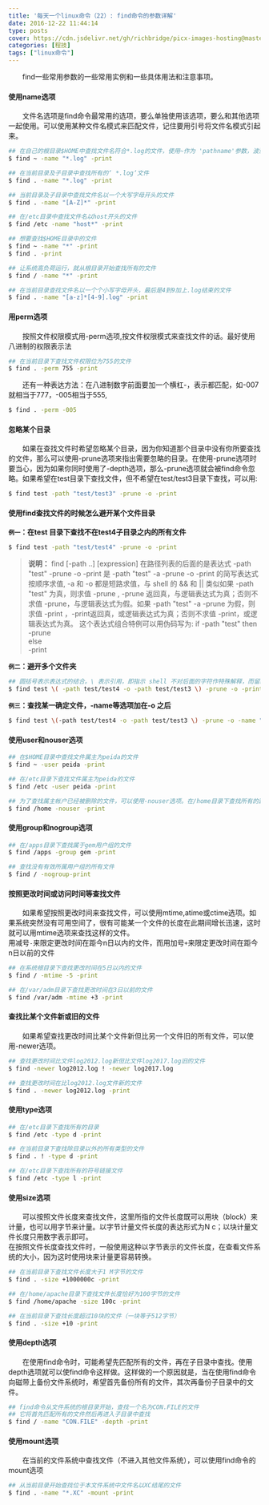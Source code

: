 ```yaml
---
title: '每天一个linux命令（22）: find命令的参数详解'
date: 2016-12-22 11:44:14
type: posts
cover: https://cdn.jsdelivr.net/gh/richbridge/picx-images-hosting@master/thumbnail/程技.jpg
categories: [程技]
tags: ["linux命令"]
---
```

　　find一些常用参数的一些常用实例和一些具体用法和注意事项。
<!--more -->
#### 使用name选项
　　文件名选项是find命令最常用的选项，要么单独使用该选项，要么和其他选项一起使用。可以使用某种文件名模式来匹配文件，记住要用引号将文件名模式引起来。
```bash
## 在自己的根目录$HOME中查找文件名符合*.log的文件，使用~作为 'pathname'参数，波浪号~代表了你的$HOME目录。
$ find ~ -name "*.log" -print

## 在当前目录及子目录中查找所有的‘ *.log‘文件
$ find . -name "*.log" -print

## 当前目录及子目录中查找文件名以一个大写字母开头的文件
$ find . -name "[A-Z]*" -print

## 在/etc目录中查找文件名以host开头的文件
$ find /etc -name "host*" -print

## 想要查找$HOME目录中的文件
$ find ~ -name "*" -print
$ find . -print

## 让系统高负荷运行，就从根目录开始查找所有的文件
$ find / -name "*" -print

## 在当前目录查找文件名以一个个小写字母开头，最后是4到9加上.log结束的文件
$ find . -name "[a-z]*[4-9].log" -print
```

#### 用perm选项
　　按照文件权限模式用-perm选项,按文件权限模式来查找文件的话。最好使用八进制的权限表示法
```bash
## 在当前目录下查找文件权限位为755的文件
$ find . -perm 755 -print
```
　　还有一种表达方法：在八进制数字前面要加一个横杠-，表示都匹配，如-007就相当于777，-005相当于555,
```bash
$ find . -perm -005
```

#### 忽略某个目录
　　如果在查找文件时希望忽略某个目录，因为你知道那个目录中没有你所要查找的文件，那么可以使用-prune选项来指出需要忽略的目录。在使用-prune选项时要当心，因为如果你同时使用了-depth选项，那么-prune选项就会被find命令忽略。如果希望在test目录下查找文件，但不希望在test/test3目录下查找，可以用:
```bash
$ find test -path "test/test3" -prune -o -print
```
#### 使用find查找文件的时候怎么避开某个文件目录
**`例一`：在test 目录下查找不在test4子目录之内的所有文件**
```bash
$ find test -path "test/test4" -prune -o -print
```
>**说明：**
find [-path ..] [expression]
在路径列表的后面的是表达式
-path "test" -prune -o -print 是 -path "test" -a -prune -o -print 的简写表达式按顺序求值, -a 和 -o 都是短路求值，与 shell 的 && 和 || 类似如果
-path "test" 为真，则求值 -prune , -prune 返回真，与逻辑表达式为真；否则不求值 -prune，与逻辑表达式为假。如果 -path "test" -a -prune 为假，则求值 -print ，-print返回真，或逻辑表达式为真；否则不求值 -print，或逻辑表达式为真。
这个表达式组合特例可以用伪码写为:
if -path "test" then  
-prune  
else  
-print  

**`例二`：避开多个文件夹**
```bash
## 圆括号表示表达式的结合。\ 表示引用，即指示 shell 不对后面的字符作特殊解释，而留给 find 命令去解释其意义
$ find test \( -path test/test4 -o -path test/test3 \) -prune -o -print
```
**`例三`：查找某一确定文件，-name等选项加在-o 之后**
```bash
$ find test \(-path test/test4 -o -path test/test3 \) -prune -o -name "*.log" -print
```
#### 使用user和nouser选项
```bash
## 在$HOME目录中查找文件属主为peida的文件
$ find ~ -user peida -print

## 在/etc目录下查找文件属主为peida的文件
$ find /etc -user peida -print

## 为了查找属主帐户已经被删除的文件，可以使用-nouser选项。在/home目录下查找所有的这类文件
$ find /home -nouser -print
```
#### 使用group和nogroup选项
```bash
## 在/apps目录下查找属于gem用户组的文件
$ find /apps -group gem -print

## 查找没有有效所属用户组的所有文件
$ find / -nogroup-print

```
#### 按照更改时间或访问时间等查找文件
　　如果希望按照更改时间来查找文件，可以使用mtime,atime或ctime选项。如果系统突然没有可用空间了，很有可能某一个文件的长度在此期间增长迅速，这时就可以用mtime选项来查找这样的文件。  
用减号`-`来限定更改时间在距今n日以内的文件，而用加号`+`来限定更改时间在距今n日以前的文件
```bash
## 在系统根目录下查找更改时间在5日以内的文件
$ find / -mtime -5 -print

## 在/var/adm目录下查找更改时间在3日以前的文件
$ find /var/adm -mtime +3 -print
```
#### 查找比某个文件新或旧的文件
　　如果希望查找更改时间比某个文件新但比另一个文件旧的所有文件，可以使用-newer选项。
```bash
## 查找更改时间比文件log2012.log新但比文件log2017.log旧的文件
$ find -newer log2012.log ! -newer log2017.log

## 查找更改时间在比log2012.log文件新的文件
$ find . -newer log2012.log -print

```
#### 使用type选项
```bash
## 在/etc目录下查找所有的目录
$ find /etc -type d -print

## 在当前目录下查找除目录以外的所有类型的文件
$ find . ! -type d -print

## 在/etc目录下查找所有的符号链接文件
$ find /etc -type l -print
```
#### 使用size选项
　　可以按照文件长度来查找文件，这里所指的文件长度既可以用块（block）来计量，也可以用字节来计量。以字节计量文件长度的表达形式为N c；以块计量文件长度只用数字表示即可。  
在按照文件长度查找文件时，一般使用这种以字节表示的文件长度，在查看文件系统的大小，因为这时使用块来计量更容易转换。
```bash
## 在当前目录下查找文件长度大于1 M字节的文件
$ find . -size +1000000c -print

## 在/home/apache目录下查找文件长度恰好为100字节的文件
$ find /home/apache -size 100c -print

## 在当前目录下查找长度超过10块的文件（一块等于512字节）
$ find . -size +10 -print
```
#### 使用depth选项
　　在使用find命令时，可能希望先匹配所有的文件，再在子目录中查找。使用depth选项就可以使find命令这样做。这样做的一个原因就是，当在使用find命令向磁带上备份文件系统时，希望首先备份所有的文件，其次再备份子目录中的文件。
```bash
## find命令从文件系统的根目录开始，查找一个名为CON.FILE的文件
## 它将首先匹配所有的文件然后再进入子目录中查找
$ find / -name "CON.FILE" -depth -print
```
#### 使用mount选项
　　在当前的文件系统中查找文件（不进入其他文件系统），可以使用find命令的mount选项
```bash
## 从当前目录开始查找位于本文件系统中文件名以XC结尾的文件
$ find . -name "*.XC" -mount -print
```
